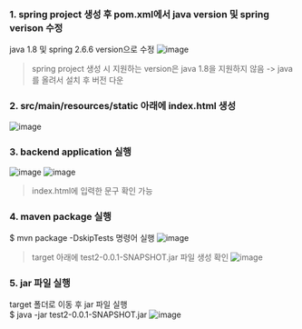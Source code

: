 ### 1. spring project 생성 후 pom.xml에서 java version 및 spring verison 수정
java 1.8 및 spring 2.6.6 version으로 수정
![image](https://github.com/jaemok0514/project/assets/94815900/ad7d9fe9-898a-4457-860c-5029e698185e)
> spring project 생성 시 지원하는 version은 java 1.8을 지원하지 않음 -> java를 올려서 설치 후 버전 다운

### 2. src/main/resources/static 아래에 index.html 생성
![image](https://github.com/jaemok0514/project/assets/94815900/2cf03ada-c686-439c-971f-3de56efc2e7e)

### 3. backend application 실행
![image](https://github.com/jaemok0514/project/assets/94815900/37e570c2-319e-4403-974f-7c19baf6e377)
![image](https://github.com/jaemok0514/project/assets/94815900/9f6709fb-b6b2-410b-8f5e-507af35869f8)
> index.html에 입력한 문구 확인 가능

### 4. maven package 실행
$ mvn package -DskipTests
명령어 실행
![image](https://github.com/jaemok0514/project/assets/94815900/e85581d1-71c7-46af-874c-9372e17dc88c)
> target 아래에 test2-0.0.1-SNAPSHOT.jar 파일 생성 확인
![image](https://github.com/jaemok0514/project/assets/94815900/994fadd2-0bc0-4202-88db-8790bfd19ee0)

### 5. jar 파일 실행
target 폴더로 이동 후 jar 파일 실행 <br>
$ java -jar test2-0.0.1-SNAPSHOT.jar
![image](https://github.com/jaemok0514/project/assets/94815900/3e1757d7-ad81-47c9-8421-e169bf8f975b)
